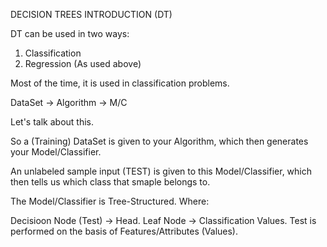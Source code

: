 DECISION TREES INTRODUCTION (DT)

DT can be used in two ways:

1. Classification
2. Regression (As used above)

Most of the time, it is used in classification problems.

DataSet -> Algorithm -> M/C

Let's talk about this.

So a (Training) DataSet is given to your Algorithm, which then generates your Model/Classifier.

An unlabeled sample input (TEST) is given to this Model/Classifier, which then tells us which class that smaple belongs to.

The Model/Classifier is Tree-Structured. Where:

Decisioon Node (Test) -> Head.
Leaf Node -> Classification Values.
Test is performed on the basis of Features/Attributes (Values).
